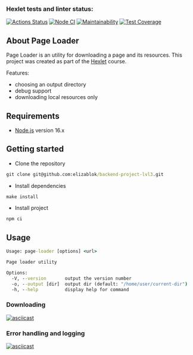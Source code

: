 ### Hexlet tests and linter status:
[![Actions Status](https://github.com/elizablok/backend-project-lvl3/workflows/hexlet-check/badge.svg)](https://github.com/elizablok/backend-project-lvl3/actions)
[![Node CI](https://github.com/elizablok/backend-project-lvl3/actions/workflows/node-ci.yml/badge.svg)](https://github.com/elizablok/backend-project-lvl3/actions/workflows/node-ci.yml)
[![Maintainability](https://api.codeclimate.com/v1/badges/a884ea4306f200c315df/maintainability)](https://codeclimate.com/github/elizablok/backend-project-lvl3/maintainability)
[![Test Coverage](https://api.codeclimate.com/v1/badges/a884ea4306f200c315df/test_coverage)](https://codeclimate.com/github/elizablok/backend-project-lvl3/test_coverage)

## About Page Loader
Page Loader is an utility for downloading a page and its resources. This project was created as part of the [Hexlet](https://ru.hexlet.io/) course.

Features:
- choosing an output directory
- debug support
- downloading local resources only

## Requirements
- [Node.js](https://nodejs.org/en/) version 16.x

## Getting started
- Clone the repository
```cmd
git clone git@github.com:elizablok/backend-project-lvl3.git
```
- Install dependencies
```cmd
make install
```
- Install project
```cmd
npm ci
```

## Usage
```cmd
Usage: page-loader [options] <url>

Page loader utility

Options:
  -V, --version       output the version number
  -o, --output [dir]  output dir (default: "/home/user/current-dir")
  -h, --help          display help for command
```

### Downloading
[![asciicast](https://asciinema.org/a/508981.svg)](https://asciinema.org/a/508981)

### Error handling and logging
[![asciicast](https://asciinema.org/a/508983.svg)](https://asciinema.org/a/508983)